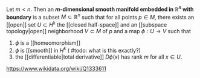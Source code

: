 Let $m< n$. Then an **$m$-dimensional smooth manifold embedded in $\mathbb R^n$ with boundary** is a subset $M \subset\mathbb R^n$ such that for all points $p \in M$, there exists an [[open]] set $U \subset H^k$ the [[closed half-space]] and an [[subspace topology|open]] neighborhood $V \subset M$ of $p$ and a map $\phi: U \to V$ such that 
1. $\phi$ is a [[homeomorphism]]
2. $\phi$ is [[smooth]] in $H^k$ ( #todo: what is this exactly?)
3. the [[differentiable|total derivative]] $D\phi(x)$ has rank $m$ for all $x \in U$.

https://www.wikidata.org/wiki/Q1333611